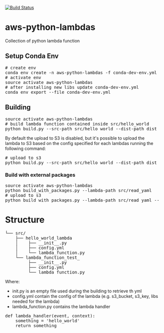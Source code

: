 [![Build Status](https://travis-ci.org/nicor88/aws-python-lambdas.svg?branch=master)](https://travis-ci.org/nicor88/aws-python-lambdas)

# aws-python-lambdas
Collection of python lambda function

## Setup Conda Env
<pre># create env
conda env create -n aws-python-lambdas -f conda-dev-env.yml
# activate env
source activate aws-python-lambdas
# after installing new libs update conda-dev-env.yml
conda env export --file conda-dev-env.yml 
</pre>

## Building

<pre>source activate aws-python-lambdas
# build lambda function contained inside src/hello_world
python build.py --src-path src/hello_world --dist-path dist
</pre>

By default the upload to S3 is disabled, but it's possible to 
upload the lambda to S3 based on the config specified for each lambdas
running the following command:
<pre># upload to s3
python build.py --src-path src/hello_world --dist-path dist --s3-upload True
</pre>

### Build with external packages

<pre>source activate aws-python-lambdas
python build_with_packages.py --lambda-path src/read_yaml
# upload to s3
python build_with_packages.py --lambda-path src/read_yaml --s3-upload True
</pre>


# Structure

<pre>
└── src/
    ├── hello_world_lambda
    │    ├── __init__.py      
    │    ├── config.yml
    │    └── lambda_function.py
    └── lambda_function_test_
         ├── __init__.py      
         ├── config.yml
         └── lambda_function.py            
</pre>

Where:
*  init.py is an empty file used during the building to retrieve th yml
*  config.yml contain the config of the lambda (e.g. s3_bucket, s3_key, libs needed for the lambda)
*  lambda_function.py contains the lambda handler
<pre>def lambda_handler(event, context):
    something = 'hello_world'
    return something
</pre>
